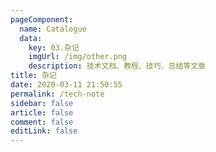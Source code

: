 ```yaml
---
pageComponent: 
  name: Catalogue
  data: 
    key: 03.杂记
    imgUrl: /img/other.png
    description: 技术文档、教程、技巧、总结等文章
title: 杂记
date: 2020-03-11 21:50:55
permalink: /tech-note
sidebar: false
article: false
comment: false
editLink: false
---
```

